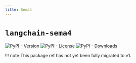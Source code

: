 ```yaml
---
title: Sema4
---
```


# `langchain-sema4`

[![PyPI - Version](https://img.shields.io/pypi/v/langchain-sema4?label=%20)](https://pypi.org/project/langchain-sema4/#history)
[![PyPI - License](https://img.shields.io/pypi/l/langchain-sema4)](https://opensource.org/licenses/MIT)
[![PyPI - Downloads](https://img.shields.io/pepy/dt/langchain-sema4)](https://pypistats.org/packages/langchain-sema4)

!!! note
    This package ref has not yet been fully migrated to v1.
